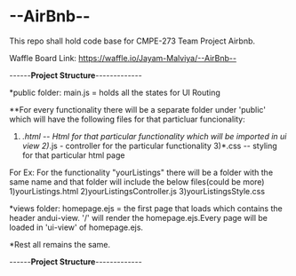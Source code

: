 # --AirBnb--
This repo shall hold code base for CMPE-273 Team Project Airbnb.

Waffle Board Link: https://waffle.io/Jayam-Malviya/--AirBnb--

------**Project Structure**-------------

*public folder:
main.js = holds all the states for UI Routing

**For every functionality there will be a separate folder under 'public' which will have the following files for that particluar funcionality:
1) *.html -- Html for that particular functionality which will be imported in ui view
2)*.js - controller for the particular functionality
3)*.css -- styling for that particular html page

For Ex:
For the functionality "yourListings" there will be a folder with the same name and that folder will include the below files(could be more)
1)yourListings.html
2)yourListingsController.js
3)yourListingsStyle.css


*views folder:
homepage.ejs = the first page that loads which contains the header andui-view. '/' will render the homepage.ejs.Every page will be loaded in 'ui-view' of homepage.ejs.

*Rest all remains the same.

------**Project Structure**-------------
